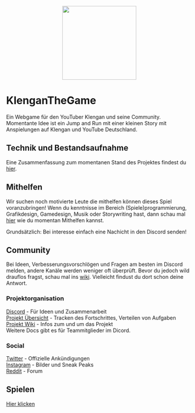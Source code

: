<p align="center">
  <img src="https://raw.githubusercontent.com/klenganthegame/KlenganTheGame/master/sprites/icons/Icon1024.png" 
       width="200" height="200" />
</p>

</p>

# KlenganTheGame
Ein Webgame für den YouTuber Klengan und seine Community.
Momentante Idee ist ein Jump and Run mit einer kleinen Story mit Anspielungen auf Klengan und YouTube Deutschland. 

## Technik und Bestandsaufnahme
Eine Zusammenfassung zum momentanen Stand des Projektes findest du [hier](https://github.com/klenganthegame/KlenganTheGame/wiki/Momentaner-Stand).

## Mithelfen
Wir suchen noch motivierte Leute die mithelfen können dieses Spiel voranzubringen! 
Wenn du kenntnisse im Bereich (Spiele)programmierung, Grafikdesign, Gamedesign, Musik oder Storywriting hast, dann schau mal [hier](https://github.com/klenganthegame/KlenganTheGame/wiki/Mithelfen) wie du momentan Mithelfen kannst.

Grundsätzlich: Bei interesse einfach eine Nachicht in den Discord senden!

## Community
Bei Ideen, Verbesserungsvorschlögen und Fragen am besten im Discord melden, andere Kanäle werden weniger oft überprüft.
Bevor du jedoch wild drauflos fragst, schau mal ins [wiki](https://github.com/klenganthegame/KlenganTheGame/wiki). Vielleicht findust du dort schon deine Antwort.

### Projektorganisation
[Discord](https://bit.ly/ktg-discord) - Für Ideen und Zusammenarbeit   
[Projekt Übersicht](https://tree.taiga.io/project/itsleo-klengan-the-game/timeline) - Tracken des Fortschrittes, Verteilen von Aufgaben   
[Projekt Wiki](https://github.com/klenganthegame/KlenganTheGame/wiki) - Infos zum und um das Projekt   
Weitere Docs gibt es für Teammitglieder im Dicord.

### Social
[Twitter](https://twitter.com/KlengantheGame_) - Offizielle Ankündigungen   
[Instagram](https://www.instagram.com/klengan_the_game/) - Bilder und Sneak Peaks   
[Reddit](https://www.reddit.com/r/KlenganTheGame/) - Forum    

## Spielen
[Hier klicken](https://klenganthegame.github.io/index.html)   

